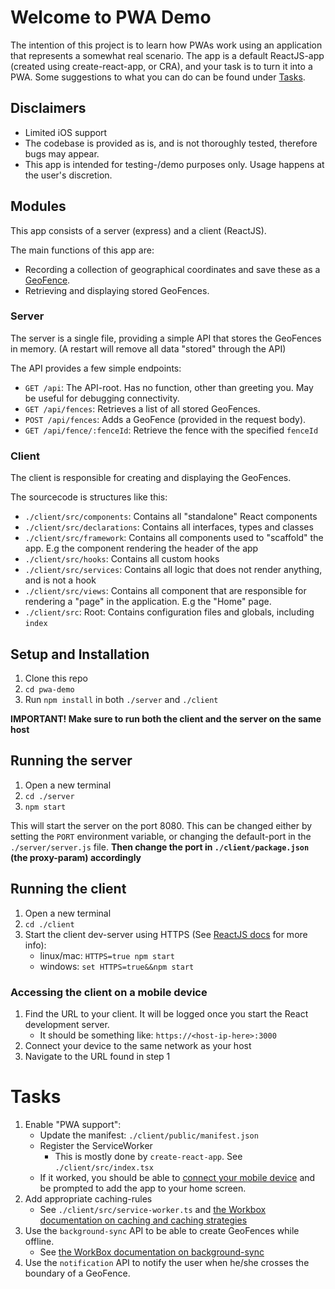 # Welcome to PWA Demo
The intention of this project is to learn how PWAs work using an 
application that represents a somewhat real scenario. The app is a default ReactJS-app (created using create-react-app, or CRA), 
and your task is to turn it into a PWA. Some suggestions to what you can do can be found under [Tasks](#tasks).

## Disclaimers
* Limited iOS support
* The codebase is provided as is, and is not thoroughly tested, therefore bugs may appear.
* This app is intended for testing-/demo purposes only. Usage happens at the user's discretion.

## Modules
This app consists of a server (express) and a client (ReactJS). 

The main functions of this app are: 
* Recording a collection of geographical coordinates and save these as a [GeoFence](https://en.wikipedia.org/wiki/Geo-fence).
* Retrieving and displaying stored GeoFences. 

### Server
The server is a single file, providing a simple API that stores the GeoFences in memory. 
(A restart will remove all data "stored" through the API)

The API provides a few simple endpoints:
* `GET /api`: The API-root. Has no function, other than greeting you. May be useful for debugging connectivity.
* `GET /api/fences`: Retrieves a list of all stored GeoFences.
* `POST /api/fences`: Adds a GeoFence (provided in the request body).
* `GET /api/fence/:fenceId`: Retrieve the fence with the specified `fenceId`

### Client
The client is responsible for creating and displaying the GeoFences.

The sourcecode is structures like this:
* `./client/src/components`: Contains all "standalone" React components
* `./client/src/declarations`: Contains all interfaces, types and classes
* `./client/src/framework`: Contains all components used to "scaffold" the app. E.g the component rendering the header of the app
* `./client/src/hooks`: Contains all custom hooks
* `./client/src/services`: Contains all logic that does not render anything, and is not a hook
* `./client/src/views`: Contains all component that are responsible for rendering a "page" in the application. E.g the "Home" page.
* `./client/src`: Root: Contains configuration files and globals, including `index`

## Setup and Installation
1. Clone this repo
2. `cd pwa-demo`
3. Run `npm install` in both `./server` and `./client`

**IMPORTANT! Make sure to run both the client and the server on the same host**

## Running the server
1. Open a new terminal 
2. `cd ./server`
3. `npm start`

This will start the server on the port 8080. 
This can be changed either by setting the `PORT` environment variable, 
or changing the default-port in the `./server/server.js` file. 
**Then change the port in `./client/package.json` (the proxy-param) accordingly** 

## Running the client
1. Open a new terminal
2. `cd ./client`
3. Start the client dev-server using HTTPS (See [ReactJS docs](https://create-react-app.dev/docs/using-https-in-development/) for more info):
    * linux/mac: `HTTPS=true npm start`
    * windows: `set HTTPS=true&&npm start`

### Accessing the client on a mobile device
1. Find the URL to your client. It will be logged once you start the React development server.
    * It should be something like: `https://<host-ip-here>:3000`
2. Connect your device to the same network as your host
3. Navigate to the URL found in step 1
    
# Tasks
1. Enable "PWA support":
    * Update the manifest: `./client/public/manifest.json`
    * Register the ServiceWorker
        * This is mostly done by `create-react-app`. See `./client/src/index.tsx`
    * If it worked, you should be able to [connect your mobile device](#accessing-the-client-on-a-mobile-device) 
    and be prompted to add the app to your home screen. 
2. Add appropriate caching-rules
    * See `./client/src/service-worker.ts` and [the Workbox documentation on caching and caching strategies](https://developers.google.com/web/tools/workbox/guides/get-started#routing_and_caching_strategies)
3. Use the `background-sync` API to be able to create GeoFences while offline.
    * See [the WorkBox documentation on background-sync](https://developers.google.com/web/tools/workbox/modules/workbox-background-sync)
4. Use the `notification` API to notify the user when he/she crosses the boundary of a GeoFence.
